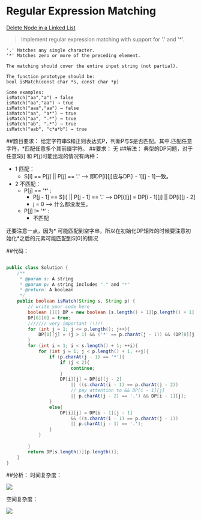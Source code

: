 # Regular Expression Matching

[Delete Node in a Linked List](https://leetcode.com/problems/regular-expression-matching/)

>Implement regular expression matching with support for '.' and '*'.

```
'.' Matches any single character.
'*' Matches zero or more of the preceding element.

The matching should cover the entire input string (not partial).

The function prototype should be:
bool isMatch(const char *s, const char *p)

Some examples:
isMatch("aa","a") → false
isMatch("aa","aa") → true
isMatch("aaa","aa") → false
isMatch("aa", "a*") → true
isMatch("aa", ".*") → true
isMatch("ab", ".*") → true
isMatch("aab", "c*a*b") → true
```


##题目要求：
给定字符串S和正则表达式P，判断P与S是否匹配。其中.匹配任意字符，\*匹配任意多个其前缀字符。
##要求：
无
##解法：
典型的DP问题，对于任意S[i] 和 P[j]可能出现的情况有两种：

- 1 匹配：
  - S[i] == P[j] || P[j] == '.' --> 即DP[i]\[j]应与DP[i - 1]\[j - 1]一致。
- 2 不匹配：
    - P[j] == '\*' :
      - P[j - 1] == S[i] || P[j - 1] == '.'  --> DP[i]\[j] = DP[i - 1]\[j] || DP[i]\[j - 2]
      - j = 0 --> 什么都没发生。
    - P[j] != '\*' :
      - 不匹配

还要注意一点，因为\* 可能匹配到空字串，所以在初始化DP矩阵的时候要注意初始化\*之后的元素可能匹配到S[0]的情况


##代码：
```java

public class Solution {
    /**
     * @param s: A string 
     * @param p: A string includes "." and "*"
     * @return: A boolean
     */
    public boolean isMatch(String s, String p) {
        // write your code here
        boolean [][] DP = new boolean [s.length() + 1][p.length() + 1];
        DP[0][0] = true;
        /////// very important !!!!!
        for (int j = 1; j <= p.length(); j++){
            DP[0][j] = (j > 1) && ('*' == p.charAt(j - 1)) && (DP[0][j - 2]);
        }
        for (int i = 1; i < s.length() + 1; ++i){
            for (int j = 1; j < p.length() + 1; ++j){
                if (p.charAt(j - 1) == '*'){
                    if (j < 2){
                        continue;
                    }
                    DP[i][j] = DP[i][j - 2] 
                        || ((s.charAt(i - 1) == p.charAt(j - 2)) 
                        // pay attention to && DP[i - 1][j]
                        || p.charAt(j - 2) == '.') && DP[i - 1][j];
                }
                else{
                    DP[i][j] = DP[i - 1][j - 1] 
                        && ((s.charAt(i - 1) == p.charAt(j - 1)) 
                        || p.charAt(j - 1) == '.');
                }
            }
            
        }
        return DP[s.length()][p.length()];
    }
}
```
##分析：
时间复杂度：


<img src="http://chart.googleapis.com/chart?cht=tx&chl=\Large  O(n^2)" style="border:none;">

空间复杂度：

<img src="http://chart.googleapis.com/chart?cht=tx&chl=\Large O(n^2)" style="border:none;">
